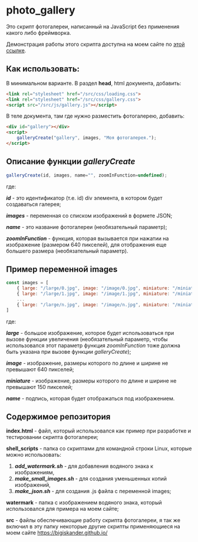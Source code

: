 # photo_gallery

Это скрипт фотогалереи, написанный на JavaScript без применения какого либо фреймворка.

Демонстрация работы этого скрипта доступна на моем сайте по [этой ссылке](https://bigiskander.github.io/galleryscript).

## Как использовать:

В минимальном варианте. В раздел **head**, html документа, добавить:

```html
<link rel="stylesheet" href="/src/css/loading.css">
<link rel="stylesheet" href="/src/css/gallery.css">
<script src="/src/js/gallery.js"></script>
```

В теле документа, там где нужно разместить фотогалерею, добавить:

```html
<div id="gallery"></div>
<script>
    galleryCreate("gallery", images, "Моя фотогалерея.");
</script>
```

## Описание функции *galleryCreate*

```javascript
galleryCreate(id, images, name="", zoomInFunction=undefined);
```

где:

***id*** - это идентификатор (т.е. id) div элемента, в котором будет создаваться галерея;

***images*** - переменная со списком изображений в формете JSON;

***name*** - это название фотогалереи (необязательный параметр);

***zoomInFunction*** - функция, которая вызывается при нажатии на изображение (размером 640 пикселей), для отображения еще большего размера (необязательный параметр).

## Пример переменной images

```javascript
const images = [
    { large: "/large/0.jpg", image: "/image/0.jpg", miniature: "/miniature/0.jpg", name: "Image 0." },
    { large: "/large/1.jpg", image: "/image/1.jpg", miniature: "/miniature/1.jpg", name: "Image 1." },
    ...
    { large: "/large/n.jpg", image: "/image/n.jpg", miniature: "/miniature/n.jpg", name: "Image n." }
]
```

где: 

***large*** - большое изображение, которое будет использоваться при вызове функции увеличения (необязательный параметр, чтобы использовался этот параметр функция *zoomInFunction* тоже должна быть указана при вызове функции *galleryCreate*);

***image*** - изображение, размеры которого по длине и ширине не превышают 640 пикселей;

***miniature*** - изображение, размеры которого по длине и ширине не превышают 150 пикселей;

***name*** - подпись, которая будет отображаться под изображением.

## Содержимое репозитория

**index.html** - файл, который использовался как пример при разработке и тестировании скрипта фотогалереи;

**shell_scripts** - папка со скриптами для командной строки Linux, которые можно использовать: 

1) ***add_watermark.sh*** - для добавления водяного знака к изображениям,
2) ***make_small_images.sh*** - для создания уменьшенных копий изображений,
3) ***make_json.sh*** - для создания .js файла с переменной images;

**watermark** - папка с изображением водяного знака, который использовался для примера на моем сайте;

**src** - файлы обеспечивающие работу скрипта фотогалереи, я так же включил в эту папку некоторые другие скрипты применяющиеся на моем сайте https://bigiskander.github.io/
